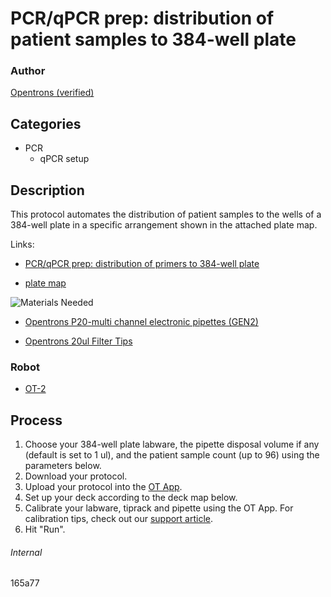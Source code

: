 # PCR/qPCR prep: distribution of patient samples to 384-well plate

### Author
[Opentrons (verified)](https://opentrons.com/)

## Categories
* PCR
     * qPCR setup

## Description
This protocol automates the distribution of patient samples to the wells of a 384-well plate in a specific arrangement shown in the attached plate map.

Links:
* [PCR/qPCR prep: distribution of primers to 384-well plate](http://protocols.opentrons.com/protocol/559aa0)

* [plate map](https://s3.amazonaws.com/pf-upload-01/u-4256/0/2021-03-08/e373l2s/384%20plate%20map.png)

![Materials Needed](https://s3.amazonaws.com/opentrons-protocol-library-website/custom-README-images/001-General+Headings/materials.png)

* [Opentrons P20-multi channel electronic pipettes (GEN2)](https://shop.opentrons.com/collections/ot-2-robot/products/8-channel-electronic-pipette)

* [Opentrons 20ul Filter Tips](https://shop.opentrons.com/collections/opentrons-tips/products/opentrons-20ul-filter-tips)


### Robot
* [OT-2](https://opentrons.com/ot-2)


## Process
1. Choose your 384-well plate labware, the pipette disposal volume if any (default is set to 1 ul), and the patient sample count (up to 96) using the parameters below.
2. Download your protocol.
3. Upload your protocol into the [OT App](https://opentrons.com/ot-app).
4. Set up your deck according to the deck map below.
5. Calibrate your labware, tiprack and pipette using the OT App. For calibration tips, check out our [support article](https://support.opentrons.com/ot-2/getting-started-software-setup/deck-calibration).
6. Hit "Run".

###### Internal
165a77
